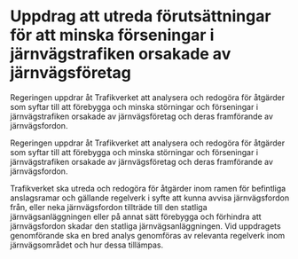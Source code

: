 # Uppdrag att utreda förutsättningar för att minska förseningar i järnvägstrafiken orsakade av järnvägsföretag

Regeringen uppdrar åt Trafikverket att analysera och redogöra för åtgärder som syftar till att förebygga och minska störningar och förseningar i järnvägstrafiken orsakade av järnvägsföretag och deras framförande av järnvägsfordon.

Regeringen uppdrar åt Trafikverket att analysera och redogöra för åtgärder som syftar till att förebygga och minska störningar och förseningar i järnvägstrafiken orsakade av järnvägsföretag och deras framförande av järnvägsfordon.

Trafikverket ska utreda och redogöra för åtgärder inom ramen för befintliga anslagsramar och gällande regelverk i syfte att kunna avvisa järnvägsfordon från, eller neka järnvägsfordon tillträde till den statliga järnvägsanläggningen eller på annat sätt förebygga och förhindra att järnvägsfordon skadar den statliga järnvägsanläggningen. Vid uppdragets genomförande ska en bred analys genomföras av relevanta regelverk inom järnvägsområdet och hur dessa tillämpas.
